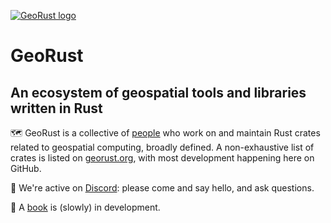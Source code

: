[![GeoRust logo](https://avatars1.githubusercontent.com/u/10320338?v=4&s=50)](https://github.com/georust)

# GeoRust
## An ecosystem of geospatial tools and libraries written in Rust

🗺️ GeoRust is a collective of [people](https://github.com/orgs/georust/people) who work on and maintain Rust crates related to geospatial computing, broadly defined. A non-exhaustive list of crates is listed on [georust.org](https://georust.org), with most development happening here on GitHub.

👋 We're active on [Discord](https://discord.gg/Fp2aape): please come and say hello, and ask questions.

📗 A [book](https://book.georust.org/) is (slowly) in development.
